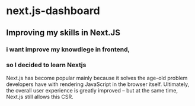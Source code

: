 # next.js-dashboard
## Improving my skills in Next.JS 
### i want improve my knowdlege in frontend,
### so I decided to learn Nextjs
Next.js has become popular mainly because it solves the age-old problem developers have with rendering JavaScript in the browser itself. Ultimately, the overall user experience is greatly improved – but at the same time, Next.js still allows this CSR.
